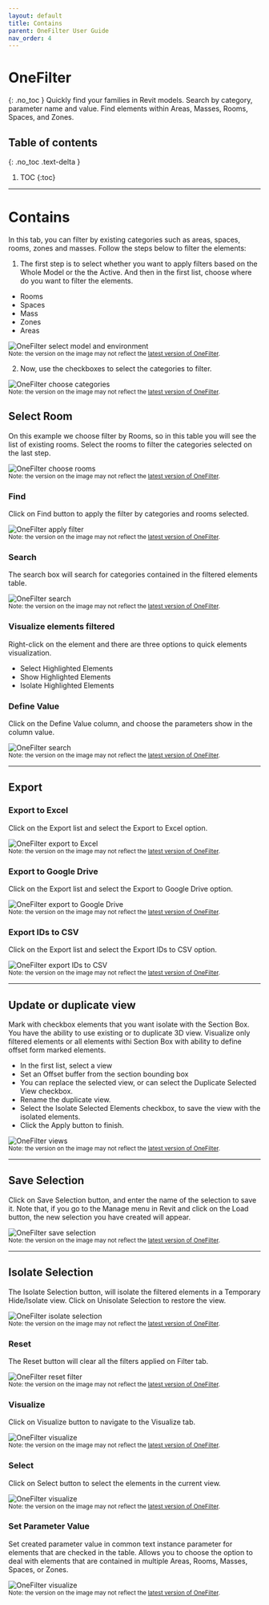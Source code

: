 ```yaml
---
layout: default
title: Contains
parent: OneFilter User Guide
nav_order: 4
---
```


# OneFilter
{: .no_toc }
Quickly find your families in Revit models. Search by category, parameter name and value. Find elements within Areas, Masses, Rooms, Spaces, and Zones.
## Table of contents
{: .no_toc .text-delta }

1. TOC
{:toc}

---

# Contains

In this tab, you can filter by existing categories such as areas, spaces, rooms, zones and masses. Follow the steps below to filter the elements:

1. The first step is to select whether you want to apply filters based on the Whole Model or the the Active. And then in the first list, choose where do you want to filter the elements.

- Rooms
- Spaces
- Mass
- Zones
- Areas

![OneFilter select model and environment](../../assets\images\OF-Ft-WholeModel.gif)  
<sub>Note: the version on the image may not reflect the [latest version of OneFilter](https://diroots.com/revit-plugins/revit-advanced-filter-onefilter/).</sub>

2. Now, use the checkboxes to select the categories to filter.

![OneFilter choose categories](../../assets\images\OF-Ft-SelectCategories.gif)  
<sub>Note: the version on the image may not reflect the [latest version of OneFilter](https://diroots.com/revit-plugins/revit-advanced-filter-onefilter/).</sub>

## Select Room

On this example we choose filter by Rooms, so in this table you will see the list of existing rooms.
Select the rooms to filter the categories selected on the last step.

![OneFilter choose rooms](../../assets\images\OF-Ft-SelectCategories.gif)  
<sub>Note: the version on the image may not reflect the [latest version of OneFilter](https://diroots.com/revit-plugins/revit-advanced-filter-onefilter/).</sub>

### Find

Click on Find button to apply the filter by categories and rooms selected.

![OneFilter apply filter](../../assets\images\OF-Ft-SelectCategories.gif)  
<sub>Note: the version on the image may not reflect the [latest version of OneFilter](https://diroots.com/revit-plugins/revit-advanced-filter-onefilter/).</sub>

### Search

The search box will search for categories contained in the filtered elements table.

![OneFilter search](../../assets\images\OF-Ft-Search.gif)  
<sub>Note: the version on the image may not reflect the [latest version of OneFilter](https://diroots.com/revit-plugins/revit-advanced-filter-onefilter/).</sub>

### Visualize elements filtered

Right-click on the element and there are three options to quick elements visualization.

- Select Highlighted Elements
- Show Highlighted Elements
- Isolate Highlighted Elements

### Define Value

Click on the Define Value column, and choose the parameters show in the column value.

![OneFilter search](../../assets\images\OF-Ft-Search.gif)  
<sub>Note: the version on the image may not reflect the [latest version of OneFilter](https://diroots.com/revit-plugins/revit-advanced-filter-onefilter/).</sub>

---

## Export

### Export to Excel

Click on the Export list and select the Export to Excel option.

![OneFilter export to Excel](../../assets\images\OF-Ft-ExportExcel.gif)  
<sub>Note: the version on the image may not reflect the [latest version of OneFilter](https://diroots.com/revit-plugins/revit-advanced-filter-onefilter/).</sub>

### Export to Google Drive

Click on the Export list and select the Export to Google Drive option.

![OneFilter export to Google Drive](../../assets\images\OF-Ft-ExportDrive.gif)  
<sub>Note: the version on the image may not reflect the [latest version of OneFilter](https://diroots.com/revit-plugins/revit-advanced-filter-onefilter/).</sub>

### Export IDs to CSV

Click on the Export list and select the Export IDs to CSV option.

![OneFilter export IDs to CSV](../../assets\images\OF-Ft-ExportIDs.gif)  
<sub>Note: the version on the image may not reflect the [latest version of OneFilter](https://diroots.com/revit-plugins/revit-advanced-filter-onefilter/).</sub>

---

## Update or duplicate view

Mark with checkbox elements that you want isolate with the Section Box. You have the ability to use existing or to duplicate 3D view. Visualize only filtered elements or all elements withi Section Box with ability to define offset form marked elements.

- In the first list, select a view
- Set an Offset buffer from the section bounding box
- You can replace the selected view, or can select the Duplicate Selected View checkbox.
- Rename the duplicate view.
- Select the Isolate Selected Elements checkbox, to save the view with the isolated elements.
- Click the Apply button to finish.

![OneFilter views](../../assets\images\OF-Ft-Views.gif)  
<sub>Note: the version on the image may not reflect the [latest version of OneFilter](https://diroots.com/revit-plugins/revit-advanced-filter-onefilter/).</sub>

---

## Save Selection

Click on Save Selection button, and enter the name of the selection to save it. Note that, if you go to the Manage menu in Revit and click on the Load button, the new selection you have created will appear.

![OneFilter save selection](../../assets\images\OF-Ft-SaveSelection.gif)  
<sub>Note: the version on the image may not reflect the [latest version of OneFilter](https://diroots.com/revit-plugins/revit-advanced-filter-onefilter/).</sub>

---

## Isolate Selection

The Isolate Selection button, will isolate the filtered elements in a Temporary Hide/Isolate view. Click on Unisolate Selection to restore the view.

![OneFilter isolate selection](../../assets\images\OF-Ft-IsolateSelection.gif)  
<sub>Note: the version on the image may not reflect the [latest version of OneFilter](https://diroots.com/revit-plugins/revit-advanced-filter-onefilter/).</sub>

### Reset

The Reset button will clear all the filters applied on Filter tab.

![OneFilter reset filter](../../assets\images\OF-Ft-Reset.gif)  
<sub>Note: the version on the image may not reflect the [latest version of OneFilter](https://diroots.com/revit-plugins/revit-advanced-filter-onefilter/).</sub>

### Visualize

Click on Visualize button to navigate to the Visualize tab.

![OneFilter visualize](../../assets\images\OF-Ft-Visualize.gif)  
<sub>Note: the version on the image may not reflect the [latest version of OneFilter](https://diroots.com/revit-plugins/revit-advanced-filter-onefilter/).</sub>

### Select

Click on Select button to select the elements in the current view.

![OneFilter visualize](../../assets\images\OF-Ft-Select.gif)  
<sub>Note: the version on the image may not reflect the [latest version of OneFilter](https://diroots.com/revit-plugins/revit-advanced-filter-onefilter/).</sub>

### Set Parameter Value

Set created parameter value in common text instance parameter for elements that are checked in the table. Allows you to choose the option to deal with elements that are contained in multiple Areas, Rooms, Masses, Spaces, or Zones.

![OneFilter visualize](../../assets\images\OF-Ft-Select.gif)  
<sub>Note: the version on the image may not reflect the [latest version of OneFilter](https://diroots.com/revit-plugins/revit-advanced-filter-onefilter/).</sub>